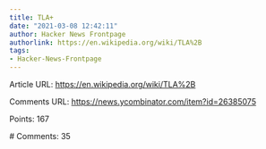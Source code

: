 ```yaml
---
title: TLA+
date: "2021-03-08 12:42:11"
author: Hacker News Frontpage
authorlink: https://en.wikipedia.org/wiki/TLA%2B
tags:
- Hacker-News-Frontpage
---
```


<p>Article URL: <a href="https://en.wikipedia.org/wiki/TLA%2B">https://en.wikipedia.org/wiki/TLA%2B</a></p>
<p>Comments URL: <a href="https://news.ycombinator.com/item?id=26385075">https://news.ycombinator.com/item?id=26385075</a></p>
<p>Points: 167</p>
<p># Comments: 35</p>
